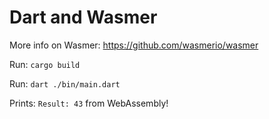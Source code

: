 # Dart and Wasmer

More info on Wasmer: https://github.com/wasmerio/wasmer

Run: `cargo build`

Run: `dart ./bin/main.dart`

Prints: `Result: 43` from WebAssembly!
